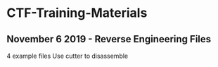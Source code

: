 # CTF-Training-Materials

## November 6 2019 - Reverse Engineering Files
4 example files 
Use cutter to disassemble
